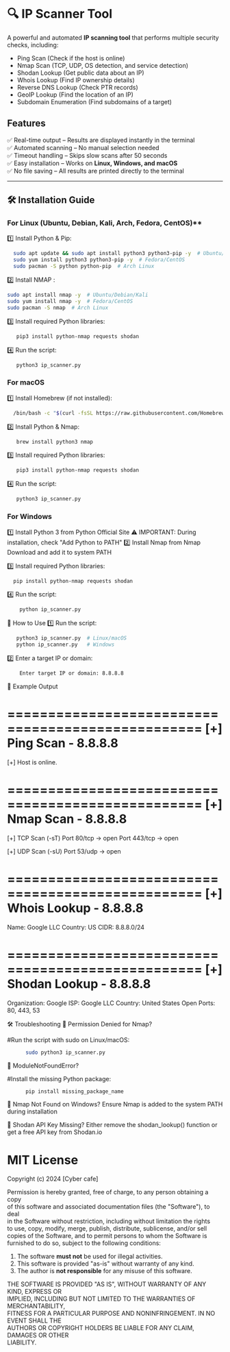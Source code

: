 # 🔍 IP Scanner Tool

A powerful and automated **IP scanning tool** that performs multiple security checks, including:
- Ping Scan (Check if the host is online)
- Nmap Scan (TCP, UDP, OS detection, and service detection)
- Shodan Lookup (Get public data about an IP)
- Whois Lookup (Find IP ownership details)
- Reverse DNS Lookup (Check PTR records)
- GeoIP Lookup (Find the location of an IP)
- Subdomain Enumeration (Find subdomains of a target)

##  Features
✅ Real-time output – Results are displayed instantly in the terminal  
✅ Automated scanning – No manual selection needed  
✅ Timeout handling – Skips slow scans after 50 seconds  
✅ Easy installation – Works on **Linux, Windows, and macOS**  
✅ No file saving – All results are printed directly to the terminal  

---

## **🛠 Installation Guide**
###  For Linux (Ubuntu, Debian, Kali, Arch, Fedora, CentOS)**
1️⃣ Install Python & Pip:
   
 ```bash
   sudo apt update && sudo apt install python3 python3-pip -y  # Ubuntu/Debian/Kali
   sudo yum install python3 python3-pip -y  # Fedora/CentOS
   sudo pacman -S python python-pip  # Arch Linux
   ```

2️⃣ Install NMAP :
   ```bash
   sudo apt install nmap -y  # Ubuntu/Debian/Kali
   sudo yum install nmap -y  # Fedora/CentOS
   sudo pacman -S nmap  # Arch Linux
```
3️⃣ Install required Python libraries:
```bash
   pip3 install python-nmap requests shodan
```
4️⃣ Run the script:
```bash
   python3 ip_scanner.py
```
### For macOS
1️⃣ Install Homebrew (if not installed):
```bash
  /bin/bash -c "$(curl -fsSL https://raw.githubusercontent.com/Homebrew/install/HEAD/install.sh)"
```
 2️⃣ Install Python & Nmap:
 ```bash
    brew install python3 nmap
```
3️⃣ Install required Python libraries:
```bash
   pip3 install python-nmap requests shodan
```
4️⃣ Run the script:
```bash
   python3 ip_scanner.py
```

### For Windows
1️⃣ Install Python 3 from Python Official Site
⚠️ IMPORTANT: During installation, check "Add Python to PATH"
2️⃣ Install Nmap from Nmap Download and add it to system PATH

3️⃣ Install required Python libraries:
```bash
  pip install python-nmap requests shodan
```
4️⃣ Run the script:
```bash
    python ip_scanner.py
```

🎯 How to Use
1️⃣ Run the script:
```bash
   python3 ip_scanner.py  # Linux/macOS
   python ip_scanner.py   # Windows
```
2️⃣ Enter a target IP or domain:
```bash
    Enter target IP or domain: 8.8.8.8
```
📌 Example Output

   ==================================================
[+] Ping Scan - 8.8.8.8
==================================================
[+] Host is online.

==================================================
[+] Nmap Scan - 8.8.8.8
==================================================
[+] TCP Scan (-sT)
    Port 80/tcp -> open
    Port 443/tcp -> open

[+] UDP Scan (-sU)
    Port 53/udp -> open

==================================================
[+] Whois Lookup - 8.8.8.8
==================================================
  Name: Google LLC
  Country: US
  CIDR: 8.8.8.0/24

==================================================
[+] Shodan Lookup - 8.8.8.8
==================================================
  Organization: Google
  ISP: Google LLC
  Country: United States
  Open Ports: 80, 443, 53



🛠 Troubleshooting
🔹 Permission Denied for Nmap?

   #Run the script with sudo on Linux/macOS:
```bash
      sudo python3 ip_scanner.py
```
🔹 ModuleNotFoundError?

   #Install the missing Python package:
```bash
      pip install missing_package_name
```
🔹 Nmap Not Found on Windows?
     Ensure Nmap is added to the system PATH during installation

🔹 Shodan API Key Missing?
    Either remove the shodan_lookup() function or get a free API key from Shodan.io

    

   
 # MIT License

Copyright (c) 2024 [Cyber cafe]

Permission is hereby granted, free of charge, to any person obtaining a copy  
of this software and associated documentation files (the "Software"), to deal  
in the Software without restriction, including without limitation the rights  
to use, copy, modify, merge, publish, distribute, sublicense, and/or sell  
copies of the Software, and to permit persons to whom the Software is  
furnished to do so, subject to the following conditions:

1. The software **must not** be used for illegal activities.  
2. This software is provided "as-is" without warranty of any kind.  
3. The author is **not responsible** for any misuse of this software.  

THE SOFTWARE IS PROVIDED "AS IS", WITHOUT WARRANTY OF ANY KIND, EXPRESS OR  
IMPLIED, INCLUDING BUT NOT LIMITED TO THE WARRANTIES OF MERCHANTABILITY,  
FITNESS FOR A PARTICULAR PURPOSE AND NONINFRINGEMENT. IN NO EVENT SHALL THE  
AUTHORS OR COPYRIGHT HOLDERS BE LIABLE FOR ANY CLAIM, DAMAGES OR OTHER  
LIABILITY.


